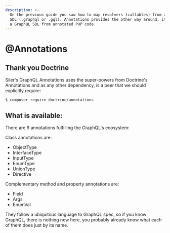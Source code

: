 ```yaml
---
description: >-
  On the previous guide you saw how to map resolvers (callables) from a existing
  SDL (.graphql or .gql). Annotations provides the other way around, it provides
  a GraphQL SDL from annotated PHP code.
---
```


# @Annotations

## Thank you Doctrine

Siler's GraphQL Annotations uses the super-powers from Doctrine's Annotations and as any other dependency, is a peer that we should explicitly require:

```
$ composer require doctrine/annotations
```

## What is available:

There are 9 annotations fulfilling the GraphQL's ecosystem:

Class annotations are:

* ObjectType
* InterfaceType
* InputType
* EnumType
* UnionType
* Directive

Complementary method and property annotations are:

* Field
* Args
* EnumVal

They follow a ubiquitous language to GraphQL spec, so if you know GraphQL, there is nothing new here, you probably already know what each of them does just by its name.

